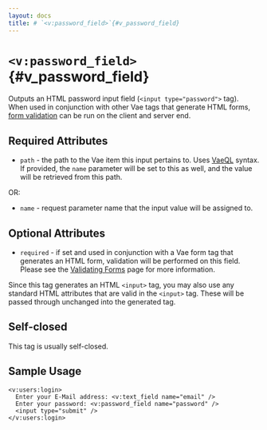 ```yaml
---
layout: docs
title: # `<v:password_field>`{#v_password_field}
---
```


# `<v:password_field>`{#v_password_field}

Outputs an HTML password input field (`<input type="password">` tag).
When used in conjunction with other Vae tags that generate HTML forms,
[form validation](#vaeml_form_validation) can be run on the client and
server end.

## Required Attributes

-   `path` - the path to the Vae item this input pertains to. Uses
    [VaeQL](#vaeql) syntax. If provided, the `name` parameter will be
    set to this as well, and the value will be retrieved from this path.

OR:

-   `name` - request parameter name that the input value will be
    assigned to.

## Optional Attributes

-   `required` - if set and used in conjunction with a Vae form tag that
    generates an HTML form, validation will be performed on this field.
    Please see the [Validating Forms](#vaeml_form_validation) page for
    more information.

Since this tag generates an HTML `<input>` tag, you may also use any
standard HTML attributes that are valid in the `<input>` tag. These will
be passed through unchanged into the generated tag.

## Self-closed

This tag is usually self-closed.

## Sample Usage

    <v:users:login>
      Enter your E-Mail address: <v:text_field name="email" />
      Enter your password: <v:password_field name="password" />
      <input type="submit" />
    </v:users:login>
